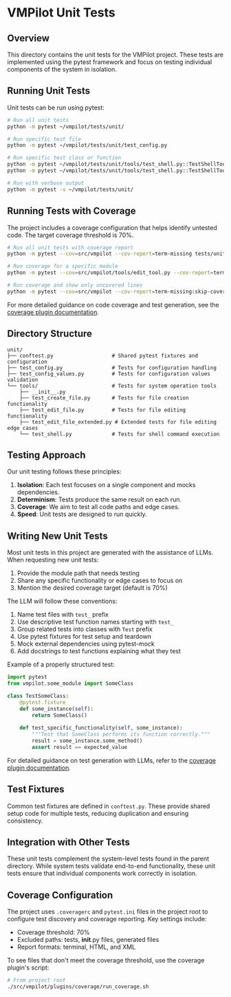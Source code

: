 # VMPilot Unit Tests

## Overview

This directory contains the unit tests for the VMPilot project. These tests are implemented using the pytest framework and focus on testing individual components of the system in isolation.

## Running Unit Tests

Unit tests can be run using pytest:

```bash
# Run all unit tests
python -m pytest ~/vmpilot/tests/unit/

# Run specific test file
python -m pytest ~/vmpilot/tests/unit/test_config.py

# Run specific test class or function
python -m pytest ~/vmpilot/tests/unit/tools/test_shell.py::TestShellTool
python -m pytest ~/vmpilot/tests/unit/tools/test_shell.py::TestShellTool::test_basic_command_execution

# Run with verbose output
python -m pytest -v ~/vmpilot/tests/unit/
```

## Running Tests with Coverage

The project includes a coverage configuration that helps identify untested code. The target coverage threshold is 70%.

```bash
# Run all unit tests with coverage report
python -m pytest --cov=src/vmpilot --cov-report=term-missing tests/unit/

# Run coverage for a specific module
python -m pytest --cov=src/vmpilot/tools/edit_tool.py --cov-report=term-missing tests/unit/

# Run coverage and show only uncovered lines
python -m pytest --cov=src/vmpilot --cov-report=term-missing:skip-covered tests/unit/
```

For more detailed guidance on code coverage and test generation, see the [coverage plugin documentation](/src/vmpilot/plugins/coverage/README.md).

## Directory Structure

```
unit/
├── conftest.py                   # Shared pytest fixtures and configuration
├── test_config.py                # Tests for configuration handling
├── test_config_values.py         # Tests for configuration values validation
└── tools/                        # Tests for system operation tools
    ├── __init__.py
    ├── test_create_file.py       # Tests for file creation functionality
    ├── test_edit_file.py         # Tests for file editing functionality
    ├── test_edit_file_extended.py # Extended tests for file editing edge cases
    └── test_shell.py             # Tests for shell command execution
```

## Testing Approach

Our unit testing follows these principles:

1. **Isolation**: Each test focuses on a single component and mocks dependencies.
2. **Determinism**: Tests produce the same result on each run.
3. **Coverage**: We aim to test all code paths and edge cases.
4. **Speed**: Unit tests are designed to run quickly.

## Writing New Unit Tests

Most unit tests in this project are generated with the assistance of LLMs. When requesting new unit tests:

1. Provide the module path that needs testing
2. Share any specific functionality or edge cases to focus on
3. Mention the desired coverage target (default is 70%)

The LLM will follow these conventions:

1. Name test files with `test_` prefix
2. Use descriptive test function names starting with `test_`
3. Group related tests into classes with `Test` prefix
4. Use pytest fixtures for test setup and teardown
5. Mock external dependencies using pytest-mock
6. Add docstrings to test functions explaining what they test

Example of a properly structured test:

```python
import pytest
from vmpilot.some_module import SomeClass

class TestSomeClass:
    @pytest.fixture
    def some_instance(self):
        return SomeClass()
        
    def test_specific_functionality(self, some_instance):
        """Test that SomeClass performs its function correctly."""
        result = some_instance.some_method()
        assert result == expected_value
```

For detailed guidance on test generation with LLMs, refer to the [coverage plugin documentation](/src/vmpilot/plugins/coverage/README.md).

## Test Fixtures

Common test fixtures are defined in `conftest.py`. These provide shared setup code for multiple tests, reducing duplication and ensuring consistency.

## Integration with Other Tests

These unit tests complement the system-level tests found in the parent directory. While system tests validate end-to-end functionality, these unit tests ensure that individual components work correctly in isolation.

## Coverage Configuration

The project uses `.coveragerc` and `pytest.ini` files in the project root to configure test discovery and coverage reporting. Key settings include:

- Coverage threshold: 70%
- Excluded paths: tests, __init__.py files, generated files
- Report formats: terminal, HTML, and XML

To see files that don't meet the coverage threshold, use the coverage plugin's script:

```bash
# From project root
./src/vmpilot/plugins/coverage/run_coverage.sh
```
